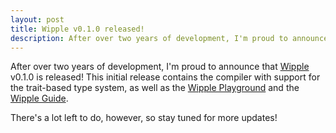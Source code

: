 ```yaml
---
layout: post
title: Wipple v0.1.0 released!
description: After over two years of development, I'm proud to announce that Wipple v0.1.0 is released!
---
```


After over two years of development, I'm proud to announce that [Wipple](https://wipple.gramer.dev) v0.1.0 is released! This initial release contains the compiler with support for the trait-based type system, as well as the [Wipple Playground](https://playground.wipple.gramer.dev) and the [Wipple Guide](https://guide.wipple.gramer.dev).

There's a lot left to do, however, so stay tuned for more updates!
